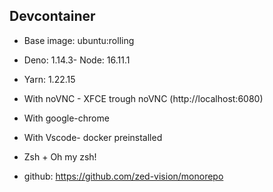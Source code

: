 ## Devcontainer

- Base image: ubuntu:rolling
- Deno: 1.14.3- Node: 16.11.1
- Yarn: 1.22.15
- With noVNC - XFCE trough noVNC (http://localhost:6080)
- With google-chrome
- With Vscode- docker preinstalled
- Zsh + Oh my zsh!

- github: https://github.com/zed-vision/monorepo
